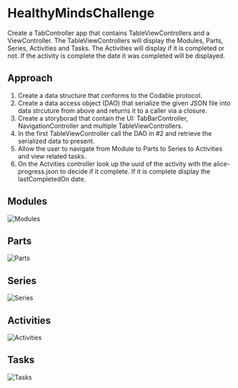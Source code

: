 # HealthyMindsChallenge
Create a TabController app that contains TableViewControllers and a ViewController. The TableViewControllers will display the Modules, Parts, Series, Activities and Tasks. The Activities will display if it is completed or not. If the activity is complete the date it was completed will be displayed.  

## Approach  
1. Create a data structure that conforms to the Codable protocol.
2. Create a data access object (DAO) that serialize the given JSON file into data strcuture from above and returns it to a caller via a closure.
3. Create a storyborad that contain the UI: TabBarController, NavigationController and multiple TableViewControllers.
4. In the first TableViewController call the DAO in #2 and retrieve the serialized data to present.
5. Allow the user to navigate from Module to Parts to Series to Activities and view related tasks.
6. On the Actvities controller look up the uuid of the activity with the alice-progress.json to decide if it complete. If it is complete display the lastCompletedOn date.

## Modules
![Modules](https://github.com/calkinsc3/HealthyMindsChallenge/blob/master/HealthyMindsChallenge/HealthyMindsChallenge/Modules.png)

## Parts
![Parts](https://github.com/calkinsc3/HealthyMindsChallenge/blob/master/HealthyMindsChallenge/HealthyMindsChallenge/Parts.png)

## Series
![Series](https://github.com/calkinsc3/HealthyMindsChallenge/blob/master/HealthyMindsChallenge/HealthyMindsChallenge/Series.png)

## Activities
![Activities](https://github.com/calkinsc3/HealthyMindsChallenge/blob/master/HealthyMindsChallenge/HealthyMindsChallenge/Activities.png)

## Tasks
![Tasks](https://github.com/calkinsc3/HealthyMindsChallenge/blob/master/HealthyMindsChallenge/HealthyMindsChallenge/Tasks.png)
